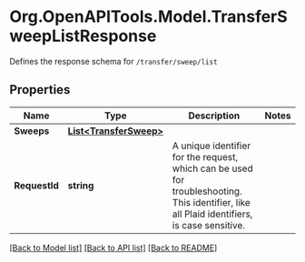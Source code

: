# Org.OpenAPITools.Model.TransferSweepListResponse
Defines the response schema for `/transfer/sweep/list`

## Properties

Name | Type | Description | Notes
------------ | ------------- | ------------- | -------------
**Sweeps** | [**List&lt;TransferSweep&gt;**](TransferSweep.md) |  | 
**RequestId** | **string** | A unique identifier for the request, which can be used for troubleshooting. This identifier, like all Plaid identifiers, is case sensitive. | 

[[Back to Model list]](../README.md#documentation-for-models) [[Back to API list]](../README.md#documentation-for-api-endpoints) [[Back to README]](../README.md)


